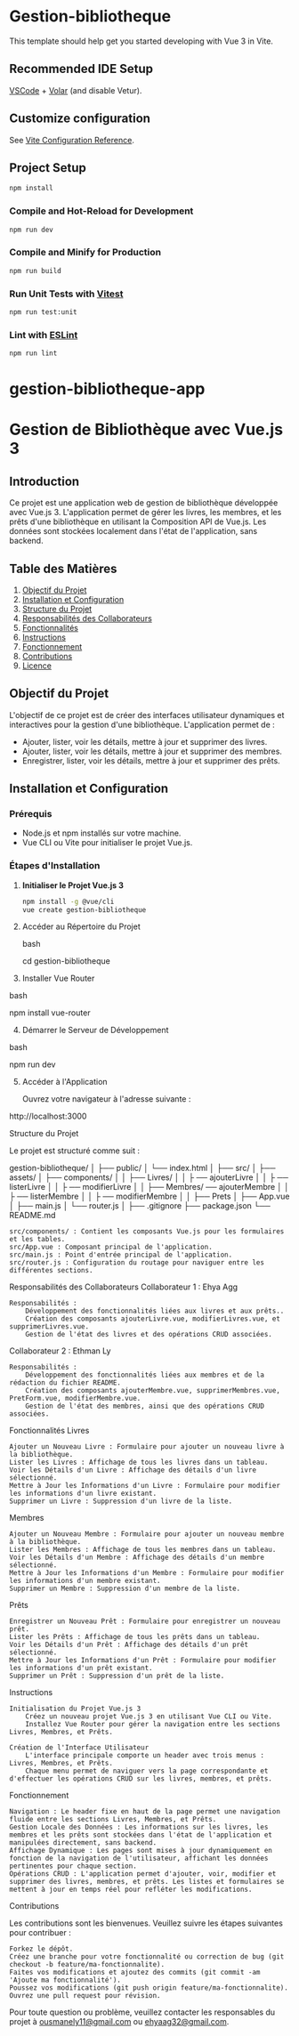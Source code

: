 # Gestion-bibliotheque

This template should help get you started developing with Vue 3 in Vite.

## Recommended IDE Setup

[VSCode](https://code.visualstudio.com/) + [Volar](https://marketplace.visualstudio.com/items?itemName=Vue.volar) (and disable Vetur).

## Customize configuration

See [Vite Configuration Reference](https://vitejs.dev/config/).

## Project Setup

```sh
npm install
```

### Compile and Hot-Reload for Development

```sh
npm run dev
```

### Compile and Minify for Production

```sh
npm run build
```

### Run Unit Tests with [Vitest](https://vitest.dev/)

```sh
npm run test:unit
```

### Lint with [ESLint](https://eslint.org/)

```sh
npm run lint
```
# gestion-bibliotheque-app


# Gestion de Bibliothèque avec Vue.js 3

## Introduction

Ce projet est une application web de gestion de bibliothèque développée avec Vue.js 3. L'application permet de gérer les livres, les membres, et les prêts d'une bibliothèque en utilisant la Composition API de Vue.js. Les données sont stockées localement dans l'état de l'application, sans backend.

## Table des Matières

1. [Objectif du Projet](#objectif-du-projet)
2. [Installation et Configuration](#installation-et-configuration)
3. [Structure du Projet](#structure-du-projet)
4. [Responsabilités des Collaborateurs](#responsabilités-des-collaborateurs)
5. [Fonctionnalités](#fonctionnalités)
6. [Instructions](#instructions)
7. [Fonctionnement](#fonctionnement)
8. [Contributions](#contributions)
9. [Licence](#licence)

## Objectif du Projet

L'objectif de ce projet est de créer des interfaces utilisateur dynamiques et interactives pour la gestion d'une bibliothèque. L'application permet de :

- Ajouter, lister, voir les détails, mettre à jour et supprimer des livres.
- Ajouter, lister, voir les détails, mettre à jour et supprimer des membres.
- Enregistrer, lister, voir les détails, mettre à jour et supprimer des prêts.

## Installation et Configuration

### Prérequis

- Node.js et npm installés sur votre machine.
- Vue CLI ou Vite pour initialiser le projet Vue.js.

### Étapes d'Installation

1. **Initialiser le Projet Vue.js 3**

   ```bash
   npm install -g @vue/cli
   vue create gestion-bibliotheque

2. Accéder au Répertoire du Projet

    bash

    cd gestion-bibliotheque


3.   Installer Vue Router

bash

npm install vue-router

4.  Démarrer le Serveur de Développement

bash

npm run dev

5.  Accéder à l'Application

    Ouvrez votre navigateur à l'adresse suivante :

http://localhost:3000

Structure du Projet

Le projet est structuré comme suit :

gestion-bibliotheque/
│
├── public/
│   └── index.html
│
├── src/
│   ├── assets/
│   ├── components/
│   │   ├── Livres/
│   │   ├   ── ajouterLivre
│   │   ├   ── listerLivre
│   │   ├   ── modifierLivre
│   │   ├── Membres/
            ── ajouterMembre
│   │   ├   ── listerMembre
│   │   ├   ── modifierMembre
│   │   ├── Prets
│   ├── App.vue
│   ├── main.js
│   └── router.js
│
├── .gitignore
├── package.json
└── README.md

    src/components/ : Contient les composants Vue.js pour les formulaires et les tables.
    src/App.vue : Composant principal de l'application.
    src/main.js : Point d'entrée principal de l'application.
    src/router.js : Configuration du routage pour naviguer entre les différentes sections.

Responsabilités des Collaborateurs
Collaborateur 1 : Ehya Agg

    Responsabilités :
        Développement des fonctionnalités liées aux livres et aux prêts..
        Création des composants ajouterLivre.vue, modifierLivres.vue, et supprimerLivres.vue.
        Gestion de l'état des livres et des opérations CRUD associées.

Collaborateur 2 : Ethman Ly

    Responsabilités :
        Développement des fonctionnalités liées aux membres et de la rédaction du fichier README.
        Création des composants ajouterMembre.vue, supprimerMembres.vue, PretForm.vue, modifierMembre.vue.
        Gestion de l'état des membres, ainsi que des opérations CRUD associées.

Fonctionnalités
Livres

    Ajouter un Nouveau Livre : Formulaire pour ajouter un nouveau livre à la bibliothèque.
    Lister les Livres : Affichage de tous les livres dans un tableau.
    Voir les Détails d'un Livre : Affichage des détails d'un livre sélectionné.
    Mettre à Jour les Informations d'un Livre : Formulaire pour modifier les informations d'un livre existant.
    Supprimer un Livre : Suppression d'un livre de la liste.

Membres

    Ajouter un Nouveau Membre : Formulaire pour ajouter un nouveau membre à la bibliothèque.
    Lister les Membres : Affichage de tous les membres dans un tableau.
    Voir les Détails d'un Membre : Affichage des détails d'un membre sélectionné.
    Mettre à Jour les Informations d'un Membre : Formulaire pour modifier les informations d'un membre existant.
    Supprimer un Membre : Suppression d'un membre de la liste.

Prêts

    Enregistrer un Nouveau Prêt : Formulaire pour enregistrer un nouveau prêt.
    Lister les Prêts : Affichage de tous les prêts dans un tableau.
    Voir les Détails d'un Prêt : Affichage des détails d'un prêt sélectionné.
    Mettre à Jour les Informations d'un Prêt : Formulaire pour modifier les informations d'un prêt existant.
    Supprimer un Prêt : Suppression d'un prêt de la liste.

Instructions

    Initialisation du Projet Vue.js 3
        Créez un nouveau projet Vue.js 3 en utilisant Vue CLI ou Vite.
        Installez Vue Router pour gérer la navigation entre les sections Livres, Membres, et Prêts.

    Création de l'Interface Utilisateur
        L'interface principale comporte un header avec trois menus : Livres, Membres, et Prêts.
        Chaque menu permet de naviguer vers la page correspondante et d'effectuer les opérations CRUD sur les livres, membres, et prêts.

Fonctionnement

    Navigation : Le header fixe en haut de la page permet une navigation fluide entre les sections Livres, Membres, et Prêts.
    Gestion Locale des Données : Les informations sur les livres, les membres et les prêts sont stockées dans l'état de l'application et manipulées directement, sans backend.
    Affichage Dynamique : Les pages sont mises à jour dynamiquement en fonction de la navigation de l'utilisateur, affichant les données pertinentes pour chaque section.
    Opérations CRUD : L'application permet d'ajouter, voir, modifier et supprimer des livres, membres, et prêts. Les listes et formulaires se mettent à jour en temps réel pour refléter les modifications.

Contributions

Les contributions sont les bienvenues. Veuillez suivre les étapes suivantes pour contribuer :

    Forkez le dépôt.
    Créez une branche pour votre fonctionnalité ou correction de bug (git checkout -b feature/ma-fonctionnalite).
    Faites vos modifications et ajoutez des commits (git commit -am 'Ajoute ma fonctionnalité').
    Poussez vos modifications (git push origin feature/ma-fonctionnalite).
    Ouvrez une pull request pour révision.



Pour toute question ou problème, veuillez contacter les responsables du projet à ousmanely11@gmail.com ou ehyaag32@gmail.com.

